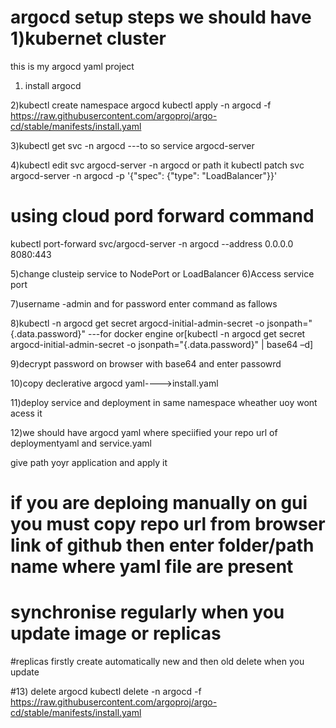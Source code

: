 # argocd setup steps we should have 1)kubernet cluster 
this is my argocd yaml project

1) install argocd 

2)kubectl create namespace argocd
kubectl apply -n argocd -f https://raw.githubusercontent.com/argoproj/argo-cd/stable/manifests/install.yaml

3)kubectl get svc -n argocd   ---to so service argocd-server

4)kubectl edit svc argocd-server -n argocd or path it kubectl patch svc argocd-server -n argocd -p '{"spec": {"type": "LoadBalancer"}}'

# using cloud pord forward command 
kubectl port-forward svc/argocd-server -n argocd --address 0.0.0.0 8080:443


5)change clusteip service to NodePort or LoadBalancer
6)Access service port 

7)username -admin and for password enter command as fallows

8)kubectl -n argocd get secret argocd-initial-admin-secret -o jsonpath="{.data.password}" ---for docker engine or[kubectl -n argocd get secret argocd-initial-admin-secret -o jsonpath="{.data.password}" | base64 –d]

9)decrypt password on browser with base64 and enter passowrd

10)copy declerative argocd yaml---->install.yaml

11)deploy service and deployment in same namespace wheather uoy wont acess it

12)we should have argocd yaml where speciified your repo url of deploymentyaml and service.yaml

give path yoyr application and apply it 

# if you are deploing manually on gui you must copy repo url from browser link of github  then enter folder/path  name where yaml file are present 

# synchronise regularly when you update image or replicas

#replicas firstly create automatically new and then old delete when you update 

#13) delete argocd 
kubectl delete -n argocd -f https://raw.githubusercontent.com/argoproj/argo-cd/stable/manifests/install.yaml

